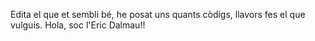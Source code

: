 Edita el que et sembli bé, he posat uns quants còdigs, llavors fes el que vulguis.
Hola, soc l'Eric Dalmau!!
